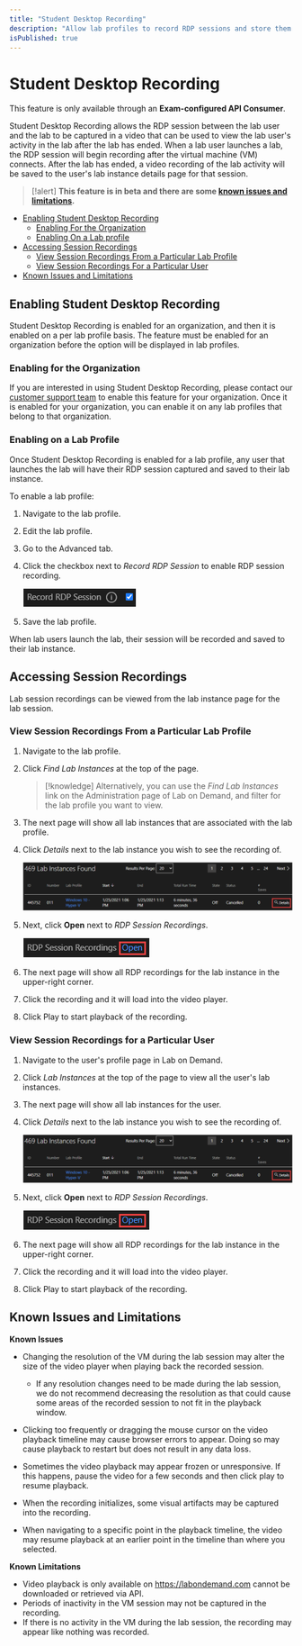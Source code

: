 ```yaml
---
title: "Student Desktop Recording"
description: "Allow lab profiles to record RDP sessions and store them in a lab instance."
isPublished: true
---
```


# Student Desktop Recording 

This feature is only available through an **Exam-configured API Consumer**. 

Student Desktop Recording allows the RDP session between the lab user and the lab to be captured in a video that can be used to view the lab user's activity in the lab after the lab has ended. When a lab user launches a lab, the RDP session will begin recording after the virtual machine (VM) connects. After the lab has ended, a video recording of the lab activity will be saved to the user's lab instance details page for that session. 

>[!alert] **This feature is in beta and there are some [known issues and limitations](#known-issues-and-limitations).**

- [Enabling Student Desktop Recording](#enabling-student-desktop-recording)
    - [Enabling For the Organization](#enabling-for-the-organization)
    - [Enabling On a Lab profile](#enabling-on-a-lab-profile)
- [Accessing Session Recordings](#accessing-session-recordings)
    - [View Session Recordings From a Particular Lab Profile](#view-session-recordings-from-a-particular-lab-profile)
    - [View Session Recordings For a Particular User](#view-session-recordings-for-a-particular-user)
- [Known Issues and Limitations](#known-issues-and-limitations)

## Enabling Student Desktop Recording 

Student Desktop Recording is enabled for an organization, and then it is enabled on a per lab profile basis. The feature must be enabled for an organization before the option will be displayed in lab profiles. 

### Enabling for the Organization

If you are interested in using Student Desktop Recording, please contact our [customer support team](http://www.learnondemandsystems.com/customer-support/) to enable this feature for your organization. Once it is enabled for your organization, you can enable it on any lab profiles that belong to that organization. 

### Enabling on a Lab Profile 

Once Student Desktop Recording is enabled for a lab profile, any user that launches the lab will have their RDP session captured and saved to their lab instance. 

To enable a lab profile: 

1. Navigate to the lab profile. 

1. Edit the lab profile. 

1. Go to the Advanced tab. 

1. Click the checkbox next to _Record RDP Session_ to enable RDP session recording. 

    ![Record RDP Session](images/record-rdp-session.png)

1. Save the lab profile. 

When lab users launch the lab, their session will be recorded and saved to their lab instance. 

## Accessing Session Recordings

Lab session recordings can be viewed from the lab instance page for the lab session. 

### View Session Recordings From a Particular Lab Profile

1. Navigate to the lab profile. 

1. Click _Find Lab Instances_ at the top of the page. 

    >[!knowledge] Alternatively, you can use the _Find Lab Instances_ link on the Administration page of Lab on Demand, and filter for the lab profile you want to view. 

1. The next page will show all lab instances that are associated with the lab profile. 

1. Click _Details_ next to the lab instance you wish to see the recording of. 

    ![Find Lab Instance - Click Details](images/find-lab-instances.png)

1. Next, click **Open** next to _RDP Session Recordings_. 

    ![Open RDP Recording](images/open-rdp-recording.png)

1. The next page will show all RDP recordings for the lab instance in the upper-right corner. 

1. Click the recording and it will load into the video player. 

1. Click Play to start playback of the recording. 

### View Session Recordings for a Particular User

1. Navigate to the user's profile page in Lab on Demand. 

1. Click _Lab Instances_ at the top of the page to view all the user's lab instances. 

1. The next page will show all lab instances for the user. 

1. Click _Details_ next to the lab instance you wish to see the recording of. 

    ![Find Lab Instance - Click Details](images/find-lab-instances.png)

1. Next, click **Open** next to _RDP Session Recordings_. 

    ![Open RDP Recording](images/open-rdp-recording.png)

1. The next page will show all RDP recordings for the lab instance in the upper-right corner. 

1. Click the recording and it will load into the video player. 

1. Click Play to start playback of the recording. 


## Known Issues and Limitations

**Known Issues**
- Changing the resolution of the VM during the lab session may alter the size of the video player when playing back the recorded session. 
	- If any resolution changes need to be made during the lab session, we do not recommend decreasing the resolution as that could cause some areas of the recorded session to not fit in the playback window. 
	
- Clicking too frequently or dragging the mouse cursor on the video playback timeline may cause browser errors to appear. Doing so may cause playback to restart but does not result in any data loss. 
	
- Sometimes the video playback may appear frozen or unresponsive. If this happens, pause the video for a few seconds and then click play to resume playback. 
	
- When the recording initializes, some visual artifacts may be captured into the recording. 
	
- When navigating to a specific point in the playback timeline, the video may resume playback at an earlier point in the timeline than where you selected. 


**Known Limitations**
- Video playback is only available on https://labondemand.com cannot be downloaded or retrieved via API. 
- Periods of inactivity in the VM session may not be captured in the recording.
- If there is no activity in the VM during the lab session, the recording may appear like nothing was recorded. 
